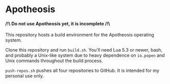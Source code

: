 # Apotheosis

#### /!\\ Do not use Apotheosis yet, it is incomplete /!\\

This repository hosts a build environment for the Apotheosis operating system.

Clone this repository and run `build.sh`.  You'll need Lua 5.3 or newer, bash, and probably a Unix-like system due to heavy dependence on `io.popen` and Unix commands throughout the build process.

`push-repos.sh` pushes all four repositories to GitHub.  It is intended for my personal use only.
